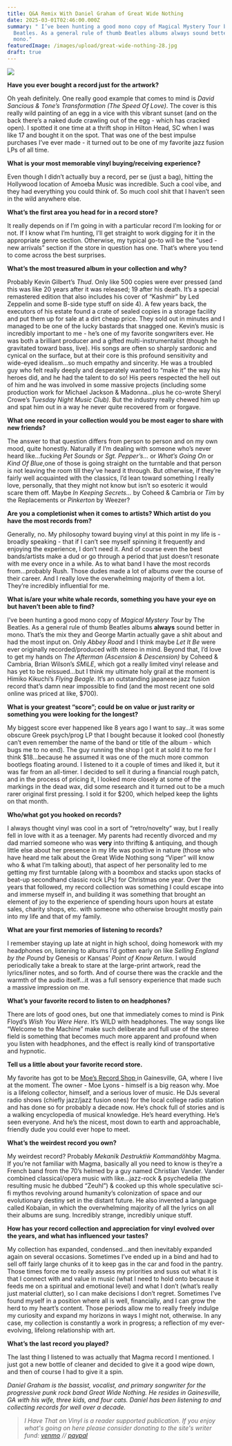 ```yaml
---
title: Q&A Remix With Daniel Graham of Great Wide Nothing
date: 2025-03-01T02:46:00.000Z
summary: " I’ve been hunting a good mono copy of Magical Mystery Tour by The
  Beatles. As a general rule of thumb Beatles albums always sound better in
  mono."
featuredImage: /images/upload/great-wide-nothing-28.jpg
draft: true
---
```

![](/images/upload/great-wide-nothing-28.jpg)

**Have you ever bought a record just for the artwork?**

Oh yeah definitely. One really good example that comes to mind is *David Sancious & Tone’s Transformation (The Speed Of Love)*. The cover is this really wild painting of an egg in a vice with this vibrant sunset (and on the back there’s a naked dude crawling out of the egg - which has cracked open). I spotted it one time at a thrift shop in Hilton Head, SC when I was like 17 and bought it on the spot. That was one of the best impulse purchases I’ve ever made - it turned out to be one of my favorite jazz fusion LPs of all time.

**What is your most memorable vinyl buying/receiving experience?**

Even though I didn’t actually buy a record, per se (just a bag), hitting the Hollywood location of Amoeba Music was incredible. Such a cool vibe, and they had everything you could think of. So much cool shit that I haven’t seen in the wild anywhere else.

**What’s the first area you head for in a record store?**

It really depends on if I’m going in with a particular record I’m looking for or not. If I know what I’m hunting, I’ll get straight to work digging for it in the appropriate genre section. Otherwise, my typical go-to will be the “used - new arrivals” section if the store in question has one. That’s where you tend to come across the best surprises.

**What’s the most treasured album in your collection and why?**

Probably Kevin Gilbert’s *Thud*. Only like 500 copies were ever pressed (and this was like 20 years after it was released; 19 after his death. It’s a special remastered edition that also includes his cover of “Kashmir” by Led Zeppelin and some B-side type stuff on side 4). A few years back, the executors of his estate found a crate of sealed copies in a storage facility and put them up for sale at a dirt cheap price. They sold out in minutes and I managed to be one of the lucky bastards that snagged one. Kevin’s music is incredibly important to me - he’s one of my favorite songwriters ever. He was both a brilliant producer and a gifted multi-instrumentalist (though he gravitated toward bass, live). His songs are often so sharply sardonic and cynical on the surface, but at their core is this profound sensitivity and wide-eyed idealism…so much empathy and sincerity. He was a troubled guy who felt really deeply and desperately wanted to “make it” the way his heroes did, and he had the talent to do so! His peers respected the hell out of him and he was involved in some massive projects (including some production work for Michael Jackson & Madonna…plus he co-wrote Sheryl Crowe’s *Tuesday Night Music Club)*. But the industry really chewed him up and spat him out in a way he never quite recovered from or forgave.

**What one record in your collection would you be most eager to share with new friends?**

The answer to that question differs from person to person and on my own mood, quite honestly. Naturally if I’m dealing with someone who’s never heard like…fucking *Pet Sounds* or *Sgt. Pepper’s…* or *What’s Going On* or *Kind Of Blue*,one of those is going straight on the turntable and that person is not leaving the room till they’ve heard it through. But otherwise, if they’re fairly well acquainted with the classics, I’d lean toward something I really love, personally, that they might not know but isn’t so esoteric it would scare them off. Maybe *In Keeping Secrets…* by Coheed & Cambria or *Tim* by the Replacements or *Pinkerton* by Weezer?

**Are you a completionist when it comes to artists? Which artist do you have the most records from?**

Generally, no. My philosophy toward buying vinyl at this point in my life is - broadly speaking - that if I can’t see myself spinning it frequently and enjoying the experience, I don’t need it. And of course even the best bands/artists make a dud or go through a period that just doesn’t resonate with me every once in a while. As to what band I have the most records from…probably Rush. Those dudes made a lot of albums over the course of their career. And I really love the overwhelming majority of them a lot. They’re incredibly influential for me.

**What is/are your white whale records, something you have your eye on but haven’t been able to find?**

I’ve been hunting a good mono copy of *Magical Mystery Tour* by The Beatles. As a general rule of thumb Beatles albums **always** sound better in mono. That’s the mix they and George Martin actually gave a shit about and had the most input on. Only *Abbey Road* and I think maybe *Let It Be* were ever originally recorded/produced with stereo in mind. Beyond that, I’d love to get my hands on *The Afterman (Ascension & Descension)* by Coheed & Cambria, Brian Wilson’s *SMiLE*, which got a really limited vinyl release and has yet to be reissued…but I think my ultimate holy grail at the moment is Himiko Kikuchi’s *Flying Beagle*. It’s an outstanding japanese jazz fusion record that’s damn near impossible to find (and the most recent one sold online was priced at like, $700).

**What is your greatest “score”; could be on value or just rarity or something you were looking for the longest?**

My biggest score ever happened like 8 years ago I want to say…it was some obscure Greek psych/prog LP that I bought because it looked cool (honestly can’t even remember the name of the band or title of the album - which bugs me to no end). The guy running the shop I got it at sold it to me for I think $18…because he assumed it was one of the much more common bootlegs floating around. I listened to it a couple of times and liked it, but it was far from an all-timer. I decided to sell it during a financial rough patch, and in the process of pricing it, I looked more closely at some of the markings in the dead wax, did some research and it turned out to be a much rarer original first pressing. I sold it for $200, which helped keep the lights on that month.

**Who/what got you hooked on records?**

I always thought vinyl was cool in a sort of “retro/novelty” way, but I really fell in love with it as a teenager. My parents had recently divorced and my dad married someone who was **very** into thrifting & antiquing, and though little else about her presence in my life was positive in nature (those who have heard me talk about the Great Wide Nothing song “Viper” will know who & what I’m talking about), that aspect of her personality led to me getting my first turntable (along with a boombox and stacks upon stacks of beat-up secondhand classic rock LPs) for Christmas one year. Over the years that followed, my record collection was something I could escape into and immerse myself in, and building it was something that brought an element of joy to the experience of spending hours upon hours at estate sales, charity shops, etc. with someone who otherwise brought mostly pain into my life and that of my family.

**What are your first memories of listening to records?**

I remember staying up late at night in high school, doing homework with my headphones on, listening to albums I’d gotten early on like *Selling England by the Pound* by Genesis or Kansas’ *Point of Know Return*. I would periodically take a break to stare at the large-print artwork, read the lyrics/liner notes, and so forth. And of course there was the crackle and the warmth of the audio itself…it was a full sensory experience that made such a massive impression on me.

 **What’s your favorite record to listen to on headphones?**

There are lots of good ones, but one that immediately comes to mind is Pink Floyd’s *Wish You Were Here*. It’s WILD with headphones. The way songs like “Welcome to the Machine” make such deliberate and full use of the stereo field is something that becomes much more apparent and profound when you listen with headphones, and the effect is really kind of transportative and hypnotic.

 **Tell us a little about your favorite record store.**

My favorite has got to be [Moe’s Record Shop ](https://www.moesrecordshop1.com/)in Gainesville, GA, where I live at the moment. The owner - Moe Lyons - himself is a big reason why. Moe is a lifelong collector, himself, and a serious lover of music. He DJs several radio shows (chiefly jazz/jazz fusion ones) for the local college radio station and has done so for probably a decade now. He’s chock full of stories and is a walking encyclopedia of musical knowledge. He’s heard everything. He’s seen everyone. And he’s the nicest, most down to earth and approachable, friendly dude you could ever hope to meet.

 **What’s the weirdest record you own?**

My weirdest record? Probably *Mekanïk Destruktïẁ Kommandöh*by Magma. If you’re not familiar with Magma, basically all you need to know is they’re a French band from the 70’s helmed by a guy named Christian Vander. Vander combined classical/opera music with like…jazz-rock & psychedelia (the resulting music he dubbed “Zeuhl”) & cooked up this whole speculative sci-fi mythos revolving around humanity’s colonization of space and our evolutionary destiny set in the distant future. He also invented a language called Kobaïan, in which the overwhelming majority of all the lyrics on all their albums are sung. Incredibly strange, incredibly unique stuff.

 **How has your record collection and appreciation for vinyl evolved over the years, and what has influenced your tastes?**

My collection has expanded, condensed…and then inevitably expanded again on several occasions. Sometimes I’ve ended up in a bind and had to sell off fairly large chunks of it to keep gas in the car and food in the pantry. Those times force me to really assess my priorities and suss out what it is that I connect with and value in music (what I need to hold onto because it feeds me on a spiritual and emotional level) and what I don’t (what’s really just material clutter), so I can make decisions I don’t regret. Sometimes I’ve found myself in a position where all is well, financially, and I can grow the herd to my heart’s content. Those periods allow me to really freely indulge my curiosity and expand my horizons in ways I might not, otherwise. In any case, my collection is constantly a work in progress; a reflection of my ever-evolving, lifelong relationship with art.

 **What’s the last record you played?**

The last thing I listened to was actually that Magma record I mentioned. I just got a new bottle of cleaner and decided to give it a good wipe down, and then of course I had to give it a spin.

*Daniel Graham is the bassist, vocalist, and primary songwriter for the progressive punk rock band Great Wide Nothing. He resides in Gainesville, GA with his wife, three kids, and four cats. Daniel has been listening to and collecting records for well over a decade.*

> *I Have That on Vinyl is a reader supported publication. If you enjoy what's going on here please consider donating to the site's writer fund: [venmo](https://account.venmo.com/u/Michele-Catalano2659) // [paypal](https://www.paypal.com/paypalme/goingitaloneny?country.x=US&locale.x=en_US)*
